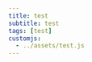 ```yaml
---
title: test
subtitle: test
tags: [test]
customjs:
  - ../assets/test.js
---
```


<div id='test'></div>